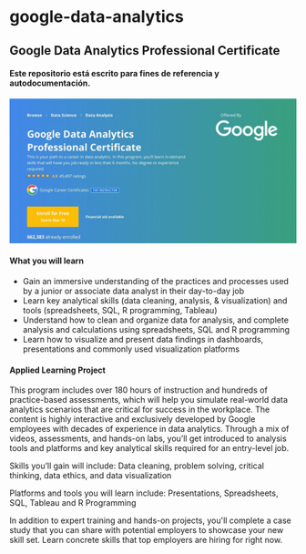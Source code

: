 # google-data-analytics
## Google Data Analytics Professional Certificate
#### Este repositorio está escrito para fines de referencia y autodocumentación.
![alt text](https://github.com/jdrangosch/google-data-analytics/blob/main/Google%20Anaylitcs.jpeg?raw=true)

#### What you will learn

* Gain an immersive understanding of the practices and processes used by a junior or associate data analyst in their day-to-day job
* Learn key analytical skills (data cleaning, analysis, & visualization) and tools (spreadsheets, SQL, R programming, Tableau) 
* Understand how to clean and organize data for analysis, and complete analysis and calculations using spreadsheets, SQL and R programming
* Learn how to visualize and present data findings in dashboards, presentations and commonly used visualization platforms

#### Applied Learning Project

This program includes over 180 hours of instruction and hundreds of practice-based assessments, which will help you simulate real-world data analytics scenarios that are critical for success in the workplace. The content is highly interactive and exclusively developed by Google employees with decades of experience in data analytics. Through a mix of videos, assessments, and hands-on labs, you’ll get introduced to analysis tools and platforms and key analytical skills required for an entry-level job.

Skills you’ll gain will include: Data cleaning, problem solving, critical thinking, data ethics, and data visualization

Platforms and tools you will learn include: Presentations, Spreadsheets, SQL, Tableau and R Programming

In addition to expert training and hands-on projects, you'll complete a case study that you can share with potential employers to showcase your new skill set. Learn concrete skills that top employers are hiring for right now.


